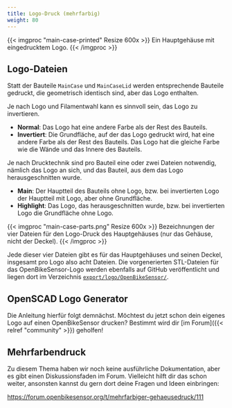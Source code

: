 ```yaml
---
title: Logo-Druck (mehrfarbig)
weight: 80
---
```


{{< imgproc "main-case-printed" Resize 600x >}}
  Ein Hauptgehäuse mit eingedrucktem Logo.
{{< /imgproc >}}

## Logo-Dateien

Statt der Bauteile `MainCase` und `MainCaseLid` werden entsprechende Bauteile
gedruckt, die geometrisch identisch sind, aber das Logo enthalten. 

Je nach Logo und Filamentwahl kann es sinnvoll sein, das Logo zu invertieren. 

* **Normal**: Das Logo hat eine andere Farbe als der Rest des Bauteils.
* **Invertiert**: Die Grundfläche, auf der das Logo gedruckt wird, hat eine
  andere Farbe als der Rest des Bauteils. Das Logo hat die gleiche Farbe wie
  die Wände und das Innere des Bauteils.
 
Je nach Drucktechnik sind pro Bauteil eine oder zwei Dateien notwendig, nämlich
das Logo an sich, und das Bauteil, aus dem das Logo herausgeschnitten wurde.

* **Main**: Der Hauptteil des Bauteils ohne Logo, bzw. bei invertierten Logo
  der Hauptteil mit Logo, aber ohne Grundfläche.
* **Highlight**: Das Logo, das herausgeschnitten wurde, bzw. bei invertierten
  Logo die Grundfläche ohne Logo.

{{< imgproc "main-case-parts.png" Resize 600x >}}
  Bezeichnungen der vier Dateien für den Logo-Druck des Hauptgehäuses (nur
  das Gehäuse, nicht der Deckel).
{{< /imgproc >}}

Jede dieser vier Dateien gibt es für das Hauptgehäuses und seinen Deckel,
insgesamt pro Logo also acht Dateien. Die vorgenerierten STL-Dateien für das
OpenBikeSensor-Logo werden ebenfalls auf GitHub veröffentlicht und liegen dort
im Verzeichnis
[`export/logo/OpenBikeSensor/`](https://github.com/openbikesensor/OpenBikeSensor3dPrintableCase/tree/openscad/export/logo/OpenBikeSensor).

## OpenSCAD Logo Generator

Die Anleitung hierfür folgt demnächst. Möchtest du jetzt schon dein eigenes
Logo auf einen OpenBikeSensor drucken? Bestimmt wird dir [im Forum]({{< relref
"community" >}}) geholfen!


## Mehrfarbendruck

Zu diesem Thema haben wir noch keine ausführliche Dokumentation, aber es gibt
einen Diskussionsfaden im Forum. Vielleicht hilft dir das schon weiter,
ansonsten kannst du gern dort deine Fragen und Ideen einbringen:

https://forum.openbikesensor.org/t/mehrfarbiger-gehaeusedruck/111
